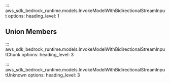 ::: aws_sdk_bedrock_runtime.models.InvokeModelWithBidirectionalStreamInput
    options:
        heading_level: 1

## Union Members

::: aws_sdk_bedrock_runtime.models.InvokeModelWithBidirectionalStreamInputChunk
    options:
        heading_level: 3

::: aws_sdk_bedrock_runtime.models.InvokeModelWithBidirectionalStreamInputUnknown
    options:
        heading_level: 3

